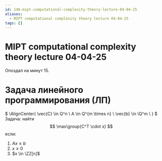 ```yaml
---
id: 146-mipt-computational-complexity-theory-lecture-04-04-25
aliases:
  - MIPT computational complexity theory lecture 04-04-25
tags: []
---
```


# MIPT computational complexity theory lecture 04-04-25

Опоздал на минут 15.

# Задача линейного программирования (ЛП)

$
\AlignCenter{
\vec{C} \in Q^n \\
A \in Q^{m \times n} \\
\vec{b} \in \\Q^m \\
}
$
Задача: найти
$$
\max\group{C^T \cdot x}
$$
если:
1. $A x \le b$
2. $x \ge 0$
3. $x \in \ZZ[n]$
